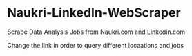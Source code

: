 # Naukri-LinkedIn-WebScraper
Scrape Data Analysis Jobs from Naukri.com and Linkedin.com

Change the link in order to query different locaations and jobs

